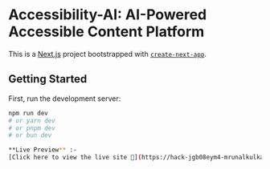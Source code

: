 # Accessibility-AI: AI-Powered Accessible Content Platform

This is a [Next.js](https://nextjs.org) project bootstrapped with [`create-next-app`](https://github.com/vercel/next.js/tree/canary/packages/create-next-app).

## Getting Started

First, run the development server:

```bash
npm run dev
# or yarn dev
# or pnpm dev
# or bun dev

**Live Preview** :- 
[Click here to view the live site 🚀](https://hack-jgb08eym4-mrunalkulkarni1978-gmailcoms-projects.vercel.app)
